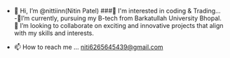 - 👋 Hi, I’m @nittiinn(Nitin Patel)
###👀 I'm interested in coding & Trading...
-🌱I’m currently, pursuing my B-tech from Barkatullah University Bhopal.
💞️ I’m looking to collaborate on exciting and innovative projects that align with my skills and interests.

- 📫 How to reach me ...
  niti6265645439@gmail.com


<!---
nittiinn/nittiinn is a ✨ special ✨ repository because its `README.md` (this file) appears on your GitHub profile.
You can click the Preview link to take a look at your changes.
--->
